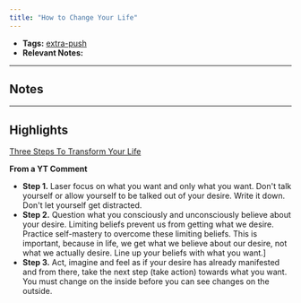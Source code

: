 ```yaml
---
title: "How to Change Your Life"
---
```


- **Tags:** [extra-push](notes/por/extra-push.md)
- **Relevant Notes:**

---
## Notes

---
## Highlights
 [Three Steps To Transform Your Life](https://www.youtube.com/watch?v=L51h8BBu7b8)

**From a YT Comment**
- **Step 1.** Laser focus on what you want and only what you want. Don't talk yourself or allow yourself to be talked out of your desire. Write it down. Don't let yourself get distracted. 
- **Step 2.** Question what you consciously and unconsciously believe about your desire. Limiting beliefs prevent us from getting what we desire. Practice self-mastery to overcome these limiting beliefs.  This is important, because in life, we get what we believe about our desire, not what we actually desire. Line up your beliefs with what you want.]
- **Step 3.** Act, imagine and feel as if your desire has already manifested and from there, take the next step (take action) towards what you want. You must change on the inside before you can see changes on the outside.
